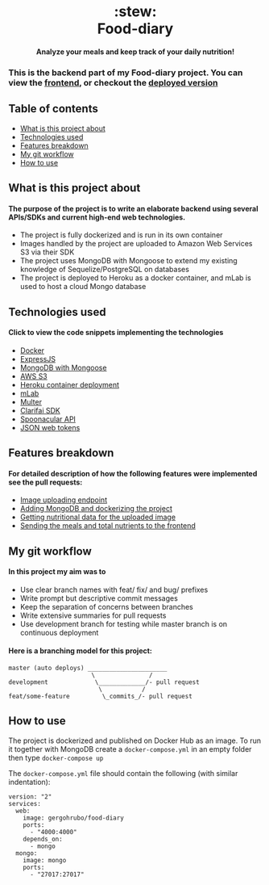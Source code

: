 <h1 align="center">
  <b>:stew:</b><br>
  <b>Food-diary</b><br>
</h1>

<h4 align="center">Analyze your meals and keep track of your daily nutrition!</h4>

### This is the backend part of my Food-diary project. You can view the [frontend](https://github.com/gergohrubo/food-footprint-client), or checkout the [deployed version](https://food-diary-gh.netlify.com/)

## Table of contents

* [What is this project about](#what-is-this-project-about)
* [Technologies used](#technologies-used)
* [Features breakdown](#features-breakdown)
* [My git workflow](#my-git-workflow)
* [How to use](#how-to-use)

## What is this project about

#### The purpose of the project is to write an elaborate backend using several APIs/SDKs and current high-end web technologies.

* The project is fully dockerized and is run in its own container
* Images handled by the project are uploaded to Amazon Web Services S3 via their SDK
* The project uses MongoDB with Mongoose to extend my existing knowledge of Sequelize/PostgreSQL on databases
* The project is deployed to Heroku as a docker container, and mLab is used to host a cloud Mongo database

## Technologies used

#### Click to view the code snippets implementing the technologies

* [Docker](https://github.com/gergohrubo/food-footprint-server/blob/master/Dockerfile)
* [ExpressJS](https://github.com/gergohrubo/food-footprint-server/blob/master/index.js)
* [MongoDB with Mongoose](https://github.com/gergohrubo/food-footprint-server/blob/master/db.js)
* [AWS S3](https://github.com/gergohrubo/food-footprint-server/blob/master/apis/aws.js)
* [Heroku container deployment](https://github.com/gergohrubo/food-footprint-server/blob/master/heroku.yml)
* [mLab](https://github.com/gergohrubo/food-footprint-server/blob/master/heroku.yml)
* [Multer](https://github.com/gergohrubo/food-footprint-server/tree/master/nutrition)
* [Clarifai SDK](https://github.com/gergohrubo/food-footprint-server/blob/master/apis/clarifai.js)
* [Spoonacular API](https://github.com/gergohrubo/food-footprint-server/blob/master/apis/spoonacular.js)
* [JSON web tokens](https://github.com/gergohrubo/food-footprint-server/tree/master/auth)

## Features breakdown

#### For detailed description of how the following features were implemented see the pull requests:

* [Image uploading endpoint](https://github.com/gergohrubo/food-footprint-server/pull/1)
* [Adding MongoDB and dockerizing the project](https://github.com/gergohrubo/food-footprint-server/pull/4)
* [Getting nutritional data for the uploaded image](https://github.com/gergohrubo/food-footprint-server/pull/5)
* [Sending the meals and total nutrients to the frontend](https://github.com/gergohrubo/food-footprint-server/pull/9)

## My git workflow

#### In this project my aim was to

* Use clear branch names with feat/ fix/ and bug/ prefixes
* Write prompt but descriptive commit messages
* Keep the separation of concerns between branches
* Write extensive summaries for pull requests
* Use development branch for testing while master branch is on continuous deployment

#### Here is a branching model for this project:

```
master (auto deploys) ______________________
                       \               /
development             \_____________/- pull request
                         \           /
feat/some-feature         \_commits_/- pull request
```

## How to use

The project is dockerized and published on Docker Hub as an image. To run it together with MongoDB create a `docker-compose.yml` in an empty folder then type `docker-compose up`

The `docker-compose.yml` file should contain the following (with similar indentation):

```
version: "2"
services:
  web:
    image: gergohrubo/food-diary
    ports:
      - "4000:4000"
    depends_on:
      - mongo
  mongo:
    image: mongo
    ports:
      - "27017:27017"
```
